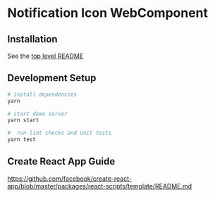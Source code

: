 # Notification Icon WebComponent

## Installation

See the [top level README](../README.md)

## Development Setup

```bash
# install dependencies
yarn

# start demo server
yarn start

#  run lint checks and unit tests
yarn test
```

## Create React App Guide

https://github.com/facebook/create-react-app/blob/master/packages/react-scripts/template/README.md
